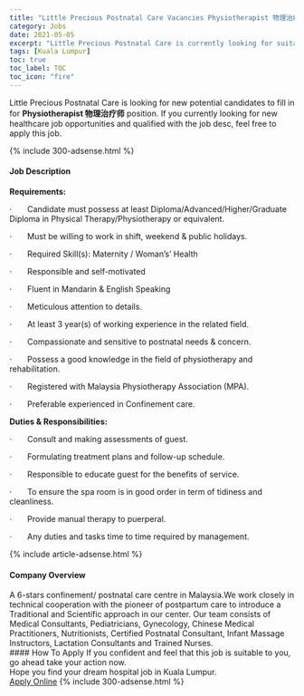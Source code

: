 ```yaml
---
title: "Little Precious Postnatal Care Vacancies Physiotherapist 物理治疗师" 
category: Jobs 
date: 2021-05-05 
excerpt: "Little Precious Postnatal Care is currently looking for suitable person to fill in the Physiotherapist 物理治疗师 which positioned at Kuala Lumpur" 
tags: [Kuala Lumpur] 
toc: true 
toc_label: TOC 
toc_icon: "fire" 
--- 
```


<p>Little Precious Postnatal Care is looking for new potential candidates to fill in for <b>Physiotherapist 物理治疗师</b> position. If you currently looking for new healthcare job opportunities and qualified with the job desc, feel free to apply this job.
</p>{% include 300-adsense.html %} 
<div><div><h4>Job Description</h4></div><div><div><span><div><p><strong>Requirements:</strong></p><p>&#183;&#160;&#160;&#160;&#160;&#160;&#160;&#160;Candidate must possess<span> at least Diploma/Advanced/Higher/Graduate Diploma in Physical Therapy/Physiotherapy or equivalent.</span></p><p>&#183;&#160;&#160;&#160;&#160;&#160;&#160;&#160;Must be willing to work in shift, weekend &amp; public holidays.</p><p>&#183;&#160;&#160;&#160;&#160;&#160;&#160;&#160;Required Skill(s): Maternity / Woman&#8217;s&#8217; Health</p><p>&#183;&#160;&#160;&#160;&#160;&#160;&#160;&#160;<span>Responsible and self-motivated</span></p><p>&#183;&#160;&#160;&#160;&#160;&#160;&#160;&#160;Fluent in Mandarin &amp; English Speaking</p><p>&#183;&#160;&#160;&#160;&#160;&#160;&#160;&#160;Meticulous attention to details.</p><p>&#183;&#160;&#160;&#160;&#160;&#160;&#160;&#160;At least 3 year(s) of working experience in the related field.</p><p>&#183;&#160;&#160;&#160;&#160;&#160;&#160;&#160;Compassionate and sensitive to postnatal needs &amp; concern.</p><p>&#183;&#160;&#160;&#160;&#160;&#160;&#160;&#160;Possess a good knowledge in the field of physiotherapy and rehabilitation.</p><p>&#183;&#160;&#160;&#160;&#160;&#160;&#160;&#160;Registered with Malaysia Physiotherapy Association (MPA).</p><p>&#183;&#160;&#160;&#160;&#160;&#160;&#160;&#160;Preferable experienced in Confinement care.</p><p><strong>Duties &amp; Responsibilities:</strong></p><p><span>&#183;&#160;&#160;&#160;&#160;&#160;&#160;&#160;Consult and making assessments of guest.</span></p><p><span>&#183;&#160;&#160;&#160;&#160;&#160;&#160;&#160;Formulating treatment plans and follow-up schedule.</span></p><p><span>&#183;&#160;&#160;&#160;&#160;&#160;&#160;&#160;Responsible to educate guest for the benefits of service.</span></p><p><span>&#183;&#160;&#160;&#160;&#160;&#160;&#160;&#160;To ensure the spa room is in good order in term of tidiness and cleanliness.</span></p><p><span>&#183;&#160;&#160;&#160;&#160;&#160;&#160;&#160;Provide manual therapy to puerperal.</span></p><p><span>&#183;&#160;&#160;&#160;&#160;&#160;&#160;&#160;Any duties and tasks time to time required by management.</span></p></div></span></div></div></div> 
{% include article-adsense.html %} 
<div><div><h4>Company Overview</h4></div><div><div><span><div><div>A 6-stars confinement/ postnatal care centre in Malaysia.We work closely in technical cooperation with the pioneer of postpartum care to introduce a Traditional and Scientific approach in our center. Our team consists of Medical Consultants, Pediatricians, Gynecology, Chinese Medical Practitioners, Nutritionists, Certified Postnatal Consultant, Infant Massage Instructors, Lactation Consultants and Trained Nurses.</div></div></span></div></div></div> 
#### How To Apply 
If you confident and feel that this job is suitable to you, go ahead take your action now. <br/> 
Hope you find your dream hospital job in Kuala Lumpur. <br/> 
<a href="https://www.jobstreet.com.my/en/job/physiotherapist-物理治疗师-4547555?jobId=jobstreet-my-job-4547555" class="btn btn--warning" target="_blank" rel="nofollow noopenner">Apply Online</a> 
{% include 300-adsense.html %} 